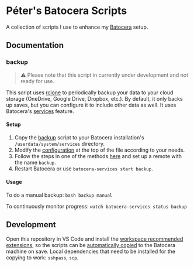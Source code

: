 # Péter's Batocera Scripts

A collection of scripts I use to enhance my [Batocera](https://batocera.org/) setup.

## Documentation

### backup

> ⚠️ Please note that this script in currently under development and not ready for use.

This script uses [rclone](https://rclone.org/) to periodically backup your data to your cloud storage (OneDrive, Google Drive, Dropbox, etc.). By default, it only backs up saves, but you can configure it to include other data as well. It uses Batocera's [services](https://wiki.batocera.org/launch_a_script#services) feature.

#### Setup

1. Copy the [backup](/services/backup) script to your Batocera installation's `/userdata/system/services` directory.
2. Modify the [configuration](/services/backup#L3) at the top of the file according to your needs.
3. Follow the steps in one of the methods [here](https://rclone.org/remote_setup/) and set up a remote with the name `backup`.
4. Restart Batocera or use `batocera-services start backup`.

#### Usage

To do a manual backup: `bash backup manual`

To continuously monitor progress: `watch batocera-services status backup`

## Development

Open this repository in VS Code and install the [workspace recommended extensions](https://code.visualstudio.com/docs/editor/extension-marketplace#_workspace-recommended-extensions), so the scripts can be [automatically copied](/.vscode/settings.json#L6) to the Batocera machine on save. Local dependencies that need to be installed for the copying to work: `sshpass`, `scp`.
